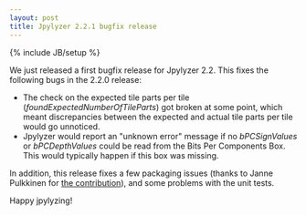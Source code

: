 ```yaml
---
layout: post
title: Jpylyzer 2.2.1 bugfix release
---
```

{% include JB/setup %}

We just released a first bugfix release for Jpylyzer 2.2. This fixes the following bugs in the 2.2.0 release:

* The check on the expected tile parts per tile (*foundExpectedNumberOfTileParts*) got broken at some point, which meant discrepancies between the expected and actual tile parts per tile would go unnoticed.
* Jpylyzer would report an "unknown error" message if no *bPCSignValues* or *bPCDepthValues* could be read from the Bits Per Components Box. This would typically happen if this box was missing.

In addition, this release fixes a few packaging issues (thanks to Janne Pulkkinen for [the contribution](https://github.com/openpreserve/jpylyzer/pull/224)), and some problems with the unit tests.

Happy jpylyzing!
